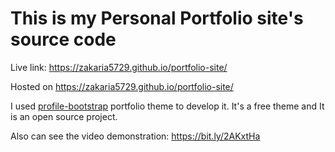 # This is my Personal Portfolio site's source code

Live link: https://zakaria5729.github.io/portfolio-site/

Hosted on https://zakaria5729.github.io/portfolio-site/


I used [profile-bootstrap](https://github.com/technext/profile-bootstrap) portfolio theme to develop it. It's a free theme and It is an open source project.

 Also can see the video demonstration: https://bit.ly/2AKxtHa
